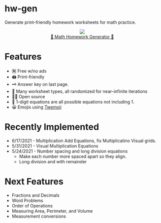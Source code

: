 # hw-gen
Generate print-friendly homework worksheets for math practice.

<p style="text-align:center"><a href="https://lewdev.github.io/apps/hw-gen/">
  <img src="https://lewdev.github.io/apps/hw-gen/icons/apple-touch-icon.png"/>
  <br/>
  📝 Math Homework Generator 📝</a>
</p>

# Features
* 🈚 Free w/no ads
* 🖨️ Print-friendly
* 🗝️ Answer key on last page.
* 📝 Many worksheet types, all randomized for near-infinite iterations
* 👨‍💻 Open source
* 🔢 1-digit equations are all possible equations not including 1.
* 😀 Emojis using [Twemoji](https://twemoji.twitter.com)

# Recently Implemented
* 6/17/2021 - Multiplication Add Equations, fix Multiplicatino Visual grids.
* 5/31/2021 - Visual Multiplication Equations
* 5/24/2021 - Number spacing and long division equations
  * Make each number more spaced apart so they align.
  * Long division and with remainder


# Next Features
* Fractions and Decimals
* Word Problems
* Order of Operations
* Measuring Area, Perimeter, and Volume
* Measurement conversions